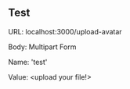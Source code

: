 ## Test

URL: localhost:3000/upload-avatar

Body: Multipart Form

Name: 'test'

Value: <upload your file!>
